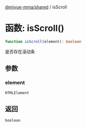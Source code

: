[@miyue-mma/shared](../index.md) / isScroll

# 函数: isScroll()

```ts
function isScroll(element): boolean
```

是否存在滚动条

## 参数

### element

`HTMLElement`

## 返回

`boolean`
